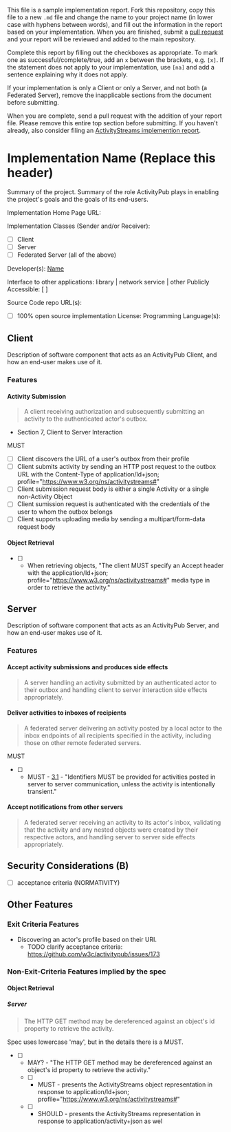 This file is a sample implementation report. Fork this repository, copy this file to a new `.md` file and change the name to your project name (in lower case with hyphens between words), and fill out the information in the report based on your implementation. When you are finished, submit a <a href="https://help.github.com/articles/using-pull-requests/">pull request</a> and your report will be reviewed and added to the main repository.

Complete this report by filling out the checkboxes as appropriate. To mark one as successful/complete/true, add an `x` between the brackets, e.g. `[x]`. If the statement does not apply to your implementation, use `[na]` and add a sentence explaining why it does not apply.

If your implementation is only a Client or only a Server, and not both (a Federated Server), remove the inapplicable sections from the document before submitting.

When you are complete, send a pull request with the addition of your report file. Please remove this entire top section before submitting. If you haven't already, also consider filing an [ActivityStreams implemention report](https://github.com/w3c/activitystreams/blob/master/implementation-reports/template.md).

# Implementation Name (Replace this header)

Summary of the project.
Summary of the role ActivityPub plays in enabling the project's goals and the goals of its end-users.

Implementation Home Page URL: 

Implementation Classes (Sender and/or Receiver): 
* [ ] Client
* [ ] Server
* [ ] Federated Server (all of the above)

Developer(s): [Name](http://you.example.com)

Interface to other applications: library | network service | other
Publicly Accessible: [ ]

Source Code repo URL(s): 
* [ ] 100% open source implementation
License: 
Programming Language(s): 

## Client

Description of software component that acts as an ActivityPub Client, and how an end-user makes use of it.

### Features

#### Activity Submission

> A client receiving authorization and subsequently submitting an activity to the authenticated actor's outbox.

- Section 7, Client to Server Interaction

MUST

* [ ] Client discovers the URL of a user's outbox from their profile
* [ ] Client submits activity by sending an HTTP post request to the outbox URL with the Content-Type of application/ld+json; profile="https://www.w3.org/ns/activitystreams#"
* [ ] Client submission request body is either a single Activity or a single non-Activity Object
* [ ] Client sumission request is authenticated with the credentials of the user to whom the outbox belongs
* [ ] Client supports uploading media by sending a multipart/form-data request body

#### Object Retrieval

* [ ] - When retrieving objects, "The client MUST specify an Accept header with the application/ld+json; profile="https://www.w3.org/ns/activitystreams#" media type in order to retrieve the activity."

## Server

Description of software component that acts as an ActivityPub Server, and how an end-user makes use of it.

### Features

#### Accept activity submissions and produces side effects

> A server handling an activity submitted by an authenticated actor to their outbox and handling client to server interaction side effects appropriately.

#### Deliver activities to inboxes of recipients

> A federated server delivering an activity posted by a local actor to the inbox endpoints of all recipients specified in the activity, including those on other remote federated servers.

MUST

* [ ] - MUST - [3.1](https://www.w3.org/TR/activitypub/#obj-id) - "Identifiers MUST be provided for activities posted in server to server communication, unless the activity is intentionally transient."

#### Accept notifications from other servers

> A federated server receiving an activity to its actor's inbox, validating that the activity and any nested objects were created by their respective actors, and handling server to server side effects appropriately.

## Security Considerations (B)

* [ ] acceptance criteria (NORMATIVITY)

## Other Features

### Exit Criteria Features

* Discovering an actor's profile based on their URI.
  * TODO clarify acceptance criteria: https://github.com/w3c/activitypub/issues/173

### Non-Exit-Criteria Features implied by the spec

#### Object Retrieval


##### Server

> The HTTP GET method may be dereferenced against an object's id property to retrieve the activity.

Spec uses lowercase 'may', but in the details there is a MUST.

* [ ] - MAY? - "The HTTP GET method may be dereferenced against an object's id property to retrieve the activity."
  * [ ] - MUST - presents the ActivityStreams object representation in response to application/ld+json; profile="https://www.w3.org/ns/activitystreams#"
  * [ ] - SHOULD - presents the ActivityStreams representation in response to application/activity+json as wel

